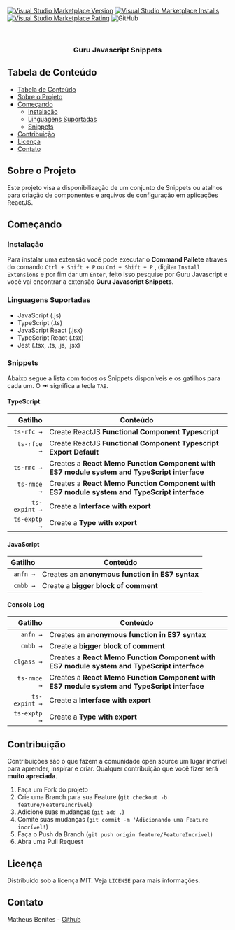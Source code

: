 <!--
*** Obrigado por estar vendo o nosso README. Se você tiver alguma sugestão
*** que possa melhorá-lo ainda mais dê um fork no repositório e crie uma Pull
*** Request ou abra uma Issue com a tag "sugestão".
*** Obrigado novamente! Agora vamos rodar esse projeto incrível :D
-->

[![Visual Studio Marketplace Version](https://img.shields.io/visual-studio-marketplace/v/guru-JS-snippets.guru-js-snippets.svg?label=Visual%20Studio%20Marketplace)](https://marketplace.visualstudio.com/items?itemName=guru-JS-snippets.guru-js-snippets)
[![Visual Studio Marketplace Installs](https://img.shields.io/visual-studio-marketplace/i/guru-JS-snippets.guru-js-snippets.svg)](https://marketplace.visualstudio.com/items?itemName=guru-JS-snippets.guru-js-snippets)
[![Visual Studio Marketplace Rating](https://img.shields.io/visual-studio-marketplace/r/guru-JS-snippets.guru-js-snippets.svg)](https://marketplace.visualstudio.com/items?itemName=guru-JS-snippets.guru-js-snippets)
![GitHub](https://img.shields.io/github/license/benits/guru-js-snippets.svg)


<!-- PROJECT LOGO -->
<br />
<p align="center">
  <h3 align="center">Guru Javascript Snippets</h3>
</p>

<!-- TABLE OF CONTENTS -->

## Tabela de Conteúdo

- [Tabela de Conteúdo](#tabela-de-conte%C3%BAdo)
- [Sobre o Projeto](#sobre-o-projeto)
- [Começando](#come%C3%A7ando)
  - [Instalação](#instala%C3%A7%C3%A3o)
  - [Linguagens Suportadas](#linguagens-suportadas)
  - [Snippets](#snippets)
- [Contribuição](#contribui%C3%A7%C3%A3o)
- [Licença](#licen%C3%A7a)
- [Contato](#contato)

<!-- ABOUT THE PROJECT -->

## Sobre o Projeto

Este projeto visa a disponibilização de um conjunto de Snippets ou atalhos para criação de componentes e arquivos de configuração em aplicações ReactJS.

## Começando

### Instalação

Para instalar uma extensão você pode executar o **Command Pallete** através do comando `Ctrl + Shift + P` ou `Cmd + Shift + P` , digitar `Install Extensions` e por fim dar um `Enter`, feito isso pesquise por Guru Javascript e você vai encontrar a extensão **Guru Javascript Snippets**.

### Linguagens Suportadas

- JavaScript (.js)
- TypeScript (.ts)
- JavaScript React (.jsx)
- TypeScript React (.tsx)
- Jest (.tsx, .ts, .js, .jsx)

### Snippets

Abaixo segue a lista com todos os Snippets disponíveis e os gatilhos para cada um. O **⇥** significa a tecla `TAB`.

#### TypeScript

|          Gatilho | Conteúdo                                                 |
| ---------------: | -------------------------------------------------------- |
|       `ts-rfc →` | Create ReactJS **Functional Component Typescript**       |
|      `ts-rfce →` | Create ReactJS **Functional Component Typescript Export Default** |
|      `ts-rmc →`  | Creates a **React Memo Function Component with ES7 module system and TypeScript interface** |
|      `ts-rmce →` | Creates a **React Memo Function Component with ES7 module system and TypeScript interface** |
|    `ts-expint →` | Create a **Interface with export** |
|     `ts-exptp →` | Create a **Type with export** |

#### JavaScript

|          Gatilho | Conteúdo                                                 |
| ---------------: | -------------------------------------------------------- |
|         `anfn →` | Creates an **anonymous function in ES7 syntax**          |
|         `cmbb →` | Create a **bigger block of comment**                     |



#### Console Log

|          Gatilho | Conteúdo                                                 |
| ---------------: | -------------------------------------------------------- |
|         `anfn →` | Creates an **anonymous function in ES7 syntax**          |
|         `cmbb →` | Create a **bigger block of comment** |
|      `clgass →`  | Creates a **React Memo Function Component with ES7 module system and TypeScript interface** |
|      `ts-rmce →` | Creates a **React Memo Function Component with ES7 module system and TypeScript interface** |
|    `ts-expint →` | Create a **Interface with export** |
|     `ts-exptp →` | Create a **Type with export** |

<!-- CONTRIBUTING -->

## Contribuição

Contribuições são o que fazem a comunidade open source um lugar incrível para aprender, inspirar e criar. Qualquer contribuição que você fizer será **muito apreciada**.

1. Faça um Fork do projeto
2. Crie uma Branch para sua Feature (`git checkout -b feature/FeatureIncrivel`)
3. Adicione suas mudanças (`git add .`)
4. Comite suas mudanças (`git commit -m 'Adicionando uma Feature incrível!`)
5. Faça o Push da Branch (`git push origin feature/FeatureIncrivel`)
6. Abra uma Pull Request

<!-- LICENSE -->

## Licença

Distribuído sob a licença MIT. Veja `LICENSE` para mais informações.

<!-- CONTACT -->

## Contato

Matheus Benites - [Github](https://github.com/benits)
